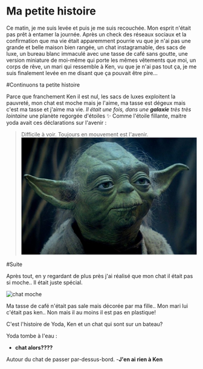 # Ma petite histoire
Ce matin, je me suis levée et puis je me suis recouchée. Mon esprit n'était pas prêt à entamer la journée. Après un check des réseaux sociaux et la confirmation que ma vie était apparemment pourrie vu que je n'ai pas une grande et belle maison bien rangée, un chat instagramable, des sacs de luxe, un bureau blanc immaculé avec une tasse de café sans goutte, une version miniature de moi-même qui porte les mêmes vêtements que moi, un corps de rêve, un mari qui ressemble à Ken, vu que je n'ai pas tout ça, je me suis finalement levée en me disant que ça pouvait être pire...  

#Continuons ta petite histoire

Parce que franchement Ken il est nul, les sacs de luxes exploitent la pauvreté, mon chat est moche mais je l'aime, ma tasse est dégeux mais c'est ma tasse et j'aime ma vie. 
*Il était une fois, dans une **galaxie** très très lointaine* une planète regorgée d'étoiles  :sparkles:
Comme l'étoile fillante, maitre yoda avait ces déclarations sur l'avenir :
>Difficile à voir. Toujours en mouvement est l'avenir.
![yoda](/yoda.jpg)

#Suite 

Après tout, en y regardant de plus près j'ai réalisé que mon chat il était pas si moche.. Il était juste spécial.

![chat moche](https://media.giphy.com/media/xk3PzvmeO0q52/giphy.gif)
 
 Ma tasse de café n'était pas sale mais décorée par ma fille.. Mon mari lui c'était pas ken.. Non mais il au moins il est pas en plastique!

C'est l'histoire de Yoda, Ken et un chat qui sont sur un bateau? 

Yoda tombe à l'eau :
- **chat alors????**

Autour du chat de passer par-dessus-bord. 
-**J'en ai rien à Ken**